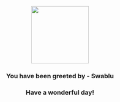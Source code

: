 <p align="center">
    <img src="https://raw.githubusercontent.com/PokeAPI/sprites/master/sprites/pokemon/333.png" width="150" height="150">
</p>
<h3 align="center">You have been greeted by - <b>Swablu</b></h3>
<h3 align="center">Have a wonderful day!</h3>

